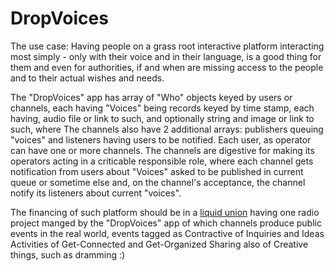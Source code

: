 # DropVoices
The use case: Having people on a grass root interactive platform interacting most simply - only with their voice and in their language, is a good thing for them and even for authorities, if and when are missing access to the people and to their actual wishes and needs.

The "DropVoices" app has array of "Who" objects
  keyed by users or channels, each having "Voices" being records 
    keyed by time stamp, each having, audio file or link to such, and optionally string and image or link to such, where 
    The channels also have 2 additional arrays: 
      publishers queuing "voices" and 
      listeners having users to be notified.
Each user, as operator can have one or more channels. 
The channels are digestive for making its operators acting in a criticable responsible role, where each channel gets notification from users about "Voices" asked to be published in current queue or sometime else and, on the channel's acceptance, the channel notify its listeners about current "voices".
    
The financing of such platform should be in a [liquid union](http://liquid-unions.wikidot.com) having one radio project manged by the "DropVoices" app of which channels produce public events in the real world, events tagged as 
Contractive of Inquiries and Ideas
Activities of Get-Connected and Get-Organized
Sharing also of Creative things, such as dramming :)
